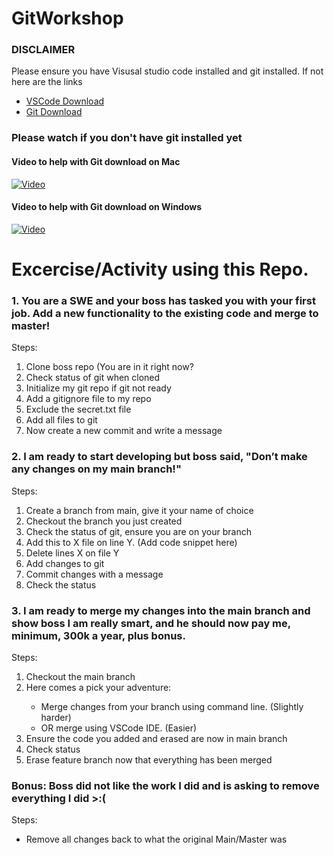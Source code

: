 # GitWorkshop
<h3>DISCLAIMER</h3>
Please ensure you have Visusal studio code installed and git installed. If not here are the links
<ul>
  <li> <a href="https://code.visualstudio.com/" target="_blank">VSCode Download</a></li>
  <li> <a href="https://git-scm.com/downloads" target="_blank"> Git Download</a></li>
</ul>

<h3>Please watch if you don't have git installed yet</h3>

<h4>Video to help with Git download on Mac</h4>

[![Video](https://img.youtube.com/vi/r3SgprWigBc/maxresdefault.jpg)](https://www.youtube.com/watch?v=r3SgprWigBc)


<h4>Video to help with Git download on Windows</h4>

[![Video](https://img.youtube.com/vi/j-g8AXr4nR4/maxresdefault.jpg)](https://www.youtube.com/watch?v=j-g8AXr4nR4)

# Excercise/Activity using this Repo.

<h3>1. You are a SWE and your boss has tasked you with your first job. Add a new functionality to the existing code and merge to master! ​ </h3> 

Steps:​
<ol>
  <li>Clone boss repo (You are in it right now?</li>
  <li>Check status of git when cloned</li>
  <li>Initialize my git repo if git not ready</li>
  <li>Add a gitignore file to my repo​</li>
  <li>Exclude the secret.txt file​</li>
  <li>Add all files to git​</li>
  <li>Now create a new commit and write a message</li>
</ol>


<h3>2. I am ready to start developing but boss said, "Don’t make any changes on my main branch!"​</h3> 

Steps:​
<ol>
  <li>Create a branch from main, give it your name of choice​</li>
  <li>Checkout the branch you just created​</li>
  <li>Check the status of git, ensure you are on your branch​</li>
  <li>Add this to X file on line Y. (Add code snippet here)​</li>
  <li>Delete lines X on file Y​</li>
  <li>Add changes to git​</li>
  <li>Commit changes with a message​</li>
  <li>Check the status</li>
</ol>


<h3>3. I am ready to merge my changes into the main branch and show boss I am really smart, and he should now pay me, minimum, 300k a year, plus bonus.</h3> 

Steps:​
<ol>
  <li>Checkout the main branch</li>
  <li>Here comes a pick your adventure:​</li>
    <ul>
      <li>Merge changes from your branch using command line. (Slightly harder)​</li>
      <li>OR merge using VSCode IDE. (Easier)​</li>
    </ul>
  <li>Ensure the code you added and erased are now in main branch</li>
  <li>Check status</li>
  <li>Erase feature branch now that everything has been merged</li>
</ol>


<h3>Bonus: Boss did not like the work I did and is asking to remove everything I did >:(</h3> 

Steps:​
<ul>
  <li>Remove all changes back to what the original Main/Master was</li>
</ul>




